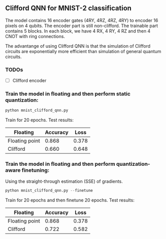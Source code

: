 ## Clifford QNN for MNIST-2 classification

The model contains 16 encoder gates (4RY, 4RZ, 4RZ, 4RY) to encoder 16 pixels on 4 qubits. The encoder part is still non-clifford. The trainable part contains 
5 blocks. In each block, we have 4 RX, 4 RY, 4 RZ and then 4 CNOT with ring connections.

The advantange of using Clifford QNN is that the simulation of Clifford circuits are exponentially more efficient than simulation of general quantum circuits.

### TODOs
- [ ] Clifford encoder

### Train the model in floating and then perform static quantization:

```python
python mnist_clifford_qnn.py
```

Train for 20 epochs. Test results:

|  Floating     | Accuracy  | Loss |
| ----------- | ----------- | --------- |
| Floating point      |  0.868      | 0.378 |
| Clifford | 0.660 | 0.648 |


### Train the model in floating and then perform quantization-aware finetuning:
Using the straight-through estimation (SSE) of gradients. 


```python
python mnist_clifford_qnn.py --finetune
```
Train for 20 epochs and then finetune 20 epochs. Test results:

|  Floating     | Accuracy  | Loss |
| ----------- | ----------- | --------- |
| Floating point    |  0.868      | 0.378 |
| Clifford | 0.722 | 0.582 |

